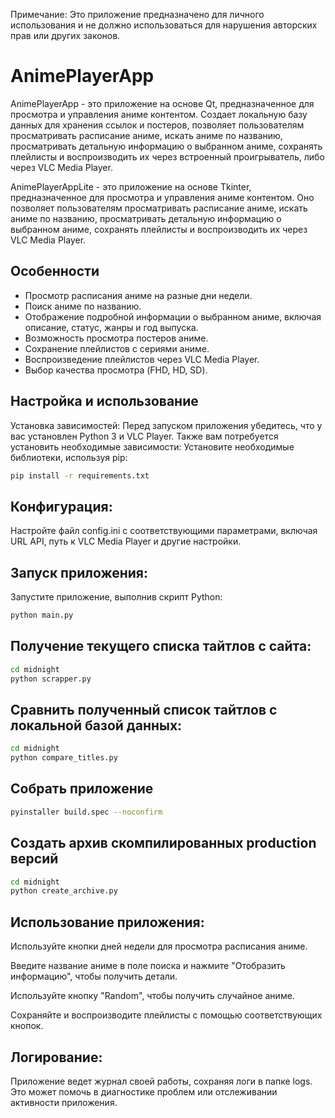 Примечание: Это приложение предназначено для личного использования и не должно использоваться для нарушения авторских прав или других законов.

# AnimePlayerApp
AnimePlayerApp - это приложение на основе Qt, предназначенное для просмотра и управления аниме контентом. Создает локальную базу данных для хранения ссылок и постеров, позволяет пользователям просматривать расписание аниме, искать аниме по названию, просматривать детальную информацию о выбранном аниме, сохранять плейлисты и воспроизводить их через встроенный проигрыватель, либо через VLC Media Player.

AnimePlayerAppLite - это приложение на основе Tkinter, предназначенное для просмотра и управления аниме контентом. Оно позволяет пользователям просматривать расписание аниме, искать аниме по названию, просматривать детальную информацию о выбранном аниме, сохранять плейлисты и воспроизводить их через VLC Media Player.

## Особенности
- Просмотр расписания аниме на разные дни недели.
- Поиск аниме по названию.
- Отображение подробной информации о выбранном аниме, включая описание, статус, жанры и год выпуска.
- Возможность просмотра постеров аниме.
- Сохранение плейлистов с сериями аниме.
- Воспроизведение плейлистов через VLC Media Player.
- Выбор качества просмотра (FHD, HD, SD).

## Настройка и использование
Установка зависимостей:
Перед запуском приложения убедитесь, что у вас установлен Python 3 и VLC Player. Также вам потребуется установить необходимые зависимости:
Установите необходимые библиотеки, используя pip:

```bash
pip install -r requirements.txt
```
## Конфигурация:
Настройте файл config.ini с соответствующими параметрами, включая URL API, путь к VLC Media Player и другие настройки.

## Запуск приложения:
Запустите приложение, выполнив скрипт Python:

```bash
python main.py
```

## Получение текущего списка тайтлов с сайта:
```bash
cd midnight
python scrapper.py
```

## Сравнить полученный список тайтлов с локальной базой данных:
```bash
cd midnight
python compare_titles.py
```

## Собрать приложение
```bash
pyinstaller build.spec --noconfirm
```

## Создать архив скомпилированных production версий
```bash
cd midnight
python create_archive.py
```

## Использование приложения:

Используйте кнопки дней недели для просмотра расписания аниме.

Введите название аниме в поле поиска и нажмите "Отобразить информацию", чтобы получить детали.

Используйте кнопку "Random", чтобы получить случайное аниме.

Сохраняйте и воспроизводите плейлисты с помощью соответствующих кнопок.

## Логирование:
Приложение ведет журнал своей работы, сохраняя логи в папке logs. Это может помочь в диагностике проблем или отслеживании активности приложения.
